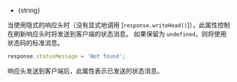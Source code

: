 <!-- YAML
added: v0.11.8
-->

* {string}

当使用隐式的响应头时（没有显式地调用 [`response.writeHead()`]），此属性控制在刷新响应头时将发送到客户端的状态消息。 
如果保留为 `undefined`，则将使用状态码的标准消息。

```js
response.statusMessage = 'Not found';
```

响应头发送到客户端后，此属性表示已发送的状态消息。


